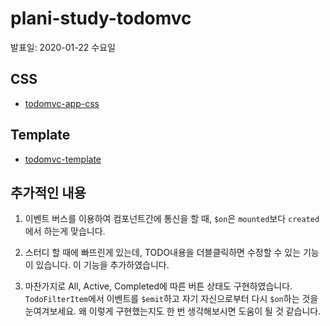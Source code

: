 # plani-study-todomvc

발표일: 2020-01-22 수요일

## CSS

- [todomvc-app-css](https://github.com/tastejs/todomvc-app-css)

## Template

- [todomvc-template](https://github.com/tastejs/todomvc-app-template/blob/master/index.html)

## 추가적인 내용

1. 이벤트 버스를 이용하여 컴포넌트간에 통신을 할 때, `$on`은 `mounted`보다 `created`에서 하는게 맞습니다.

2. 스터디 할 때에 빠뜨린게 있는데, TODO내용을 더블클릭하면 수정할 수 있는 기능이 있습니다. 이 기능을 추가하였습니다.

3. 마찬가지로 All, Active, Completed에 따른 버튼 상태도 구현하였습니다. `TodoFilterItem`에서 이벤트를 `$emit`하고 자기 자신으로부터 다시 `$on`하는 것을 눈여겨보세요. 왜 이렇게 구현했는지도 한 번 생각해보시면 도움이 될 것 같습니다.
